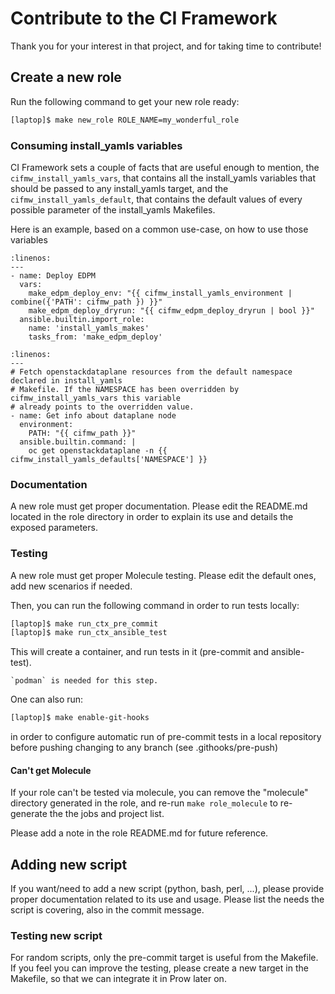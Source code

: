 # Contribute to the CI Framework

Thank you for your interest in that project, and for taking time to contribute!

## Create a new role

Run the following command to get your new role ready:

~~~Bash
[laptop]$ make new_role ROLE_NAME=my_wonderful_role
~~~

### Consuming install_yamls variables

CI Framework sets a couple of facts that are useful enough to mention, the
`cifmw_install_yamls_vars`, that contains all the install_yamls variables
that should be passed to any install_yamls target, and the `cifmw_install_yamls_default`,
that contains the default values of every possible parameter of the install_yamls
Makefiles.

Here is an example, based on a common use-case, on how to use those variables

~~~{code-block} YAML
:linenos:
---
- name: Deploy EDPM
  vars:
    make_edpm_deploy_env: "{{ cifmw_install_yamls_environment | combine({'PATH': cifmw_path }) }}"
    make_edpm_deploy_dryrun: "{{ cifmw_edpm_deploy_dryrun | bool }}"
  ansible.builtin.import_role:
    name: 'install_yamls_makes'
    tasks_from: 'make_edpm_deploy'
~~~

~~~{code-block} YAML
:linenos:
---
# Fetch openstackdataplane resources from the default namespace declared in install_yamls
# Makefile. If the NAMESPACE has been overridden by cifmw_install_yamls_vars this variable
# already points to the overridden value.
- name: Get info about dataplane node
  environment:
    PATH: "{{ cifmw_path }}"
  ansible.builtin.command: |
    oc get openstackdataplane -n {{ cifmw_install_yamls_defaults['NAMESPACE'] }}
~~~

### Documentation

A new role must get proper documentation. Please edit the README.md located in
the role directory in order to explain its use and details the exposed parameters.

### Testing

A new role must get proper Molecule testing. Please edit the default ones, add
new scenarios if needed.

Then, you can run the following command in order to run tests locally:

~~~Bash
[laptop]$ make run_ctx_pre_commit
[laptop]$ make run_ctx_ansible_test
~~~

This will create a container, and run tests in it (pre-commit and ansible-test).

~~~{warning}
`podman` is needed for this step.
~~~

One can also run:

~~~Bash
[laptop]$ make enable-git-hooks
~~~

in order to configure automatic run of pre-commit tests in a local repository before
pushing changing to any branch (see .githooks/pre-push)

#### Can't get Molecule

If your role can't be tested via molecule, you can remove the "molecule" directory generated in the
role, and re-run `make role_molecule` to re-generate the the jobs and project list.

Please add a note in the role README.md for future reference.

## Adding new script

If you want/need to add a new script (python, bash, perl, ...), please provide
proper documentation related to its use and usage. Please list the needs the
script is covering, also in the commit message.

### Testing new script

For random scripts, only the pre-commit target is useful from the Makefile.
If you feel you can improve the testing, please create a new target in the
Makefile, so that we can integrate it in Prow later on.
